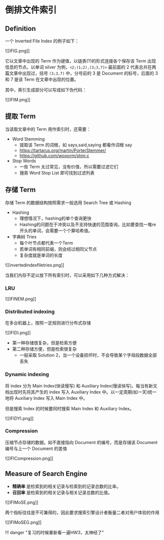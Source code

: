 
# 倒排文件索引

## Definition

一个 Inverted File Index 的例子如下：

![[IFIG.png]]

它以文章中出现的 Term 作为键值，以链表(?)的形式连接各个保存该 Term 出现信息的节点。以单词 silver 为例，`<2;(1;2),(3;3,7)>` 最前面的 2 代表总共在两篇文章中出现过，括号 `(3;3,7)` 中，分号前的 3 是 Document 的标号，后面的 3 和 7 是该 Term 在文章中出现的位置。

其中，索引生成部分可以写成如下伪代码：

![[IFIM.png]]

## 提取 Term

当读取文章中的 Term 用作索引时，还需要：

- Word Stemming
	- 提取该 Term 的词根，如 says,said,saying 都看作词根 say
	- https://tartarus.org/martin/PorterStemmer/
	- https://github.com/wooorm/stmr.c
- Stop Words
	- 一些 Term 太过常见，没有价值，所以需要过滤它们
	- 搜索 Word Stop List 即可找到过滤列表

## 存储 Term

存储 Term 的数据结构按照需求一般选用 Search Tree 或 Hashing

- Hashing
    - 理想情况下，hashing的单个查询更快
    - Hashing的问题在于冲突以及不支持快速的范围查询。比如要查找一堆re开头的单词，会需要一个个算哈希值。
- 字典树 Tries
    - 每个叶节点都代表一个Term
    - 若单词有相同前缀，则会经过相同父节点
    - 复杂度就是单词的长度

![[invertedindexfiletries.png]]

当我们内存不足以放下所有索引时，可以采用如下几种方式解决：

### LRU

![[IFINEM.png]]

### Distributed indexing

在多台机器上，按照一定规则进行分布式存储

![[IFIDI.png]]

- 第一种存储很复杂，但是检索方便
- 第二种存储方便，但是检索很复杂
	- 一般采取 Solution 2，当一个设备损坏时，不会导致某个字母段数据全部丢失

### Dynamic indexing

将 index 分为 Main Index(快读慢写) 和 Auxiliary Index(慢读快写)。每当有新文档出现时先将其产生的 index 写入 Auxiliary Index 中。以一定周期(如一天)统一地将 Auxiliary Index 写入 Main Index 中。

但是搜索 Index 的时候要同时搜索 Main Index 和 Auxiliary Index。

![[IFIDYI.png]]

### Compression

压缩节点存储的数据。如不直接指向 Document 的编号，而是存储该 Document 编号与上一个 Document 的差值

![[IFICompression.png]]


## Measure of Search Engine


- **精确率** 是检索到的相关记录与检索到的记录总数的比率。
- **召回率** 是检索到的相关记录与相关记录总数的比值。

![[IFIMoSE.png]]

两个指标往往是不可兼得的，因此要求搜索引擎设计者衡量二者对用户体验的作用

![[IFIMoSEG.png]]

!!! danger "复习的时候重新看一遍HW3，太神经了"